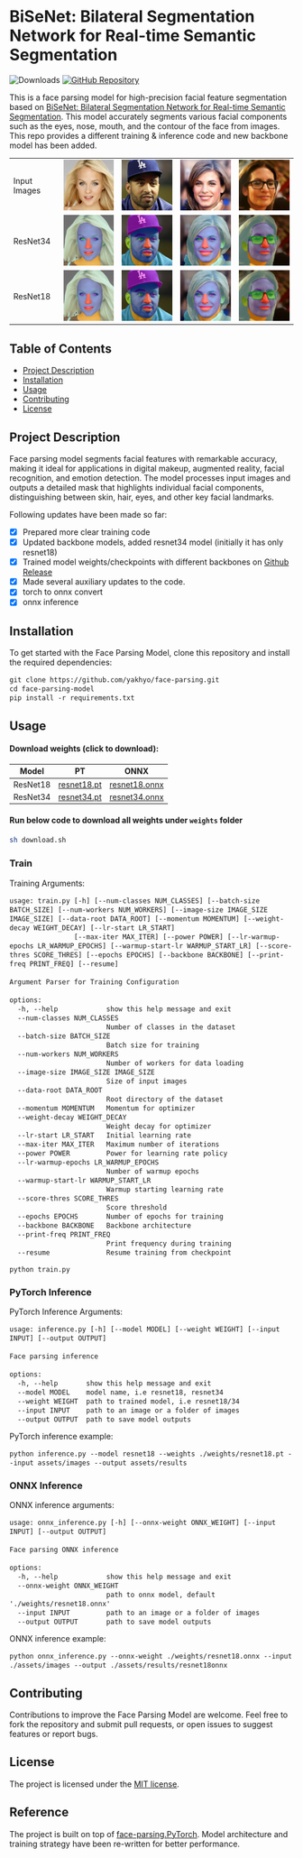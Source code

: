 # BiSeNet: Bilateral Segmentation Network for Real-time Semantic Segmentation

![Downloads](https://img.shields.io/github/downloads/yakhyo/face-parsing/total) [![GitHub Repository](https://img.shields.io/badge/GitHub-Repository-blue?logo=github)](https://github.com/yakhyo/face-parsing)


This is a face parsing model for high-precision facial feature segmentation based on [BiSeNet: Bilateral Segmentation Network for Real-time Semantic Segmentation](https://arxiv.org/abs/1808.00897). This model accurately segments various facial components such as the eyes, nose, mouth, and the contour of the face from images. This repo provides a different training & inference code and new backbone model has been added.

<table>
  <tr>
    <td style="text-align: left;"><p>Input Images</p></td>
    <td style="text-align: center;"><img src="./assets/images/1.jpg" width="200"></td>
    <td style="text-align: center;"><img src="./assets/images/1112.jpg" width="200"></td>
    <td style="text-align: center;"><img src="./assets/images/1309.jpg" width="200"></td>
    <td style="text-align: center;"><img src="./assets/images/1321.jpg" width="200"></td>
  </tr>
  <tr>
    <td style="text-align: left;"><p>ResNet34</p></td>
    <td style="text-align: center;"><img src="./assets/results/resnet34/1.jpg" width="200"></td>
    <td style="text-align: center;"><img src="./assets/results/resnet34/1112.jpg" width="200"></td>
    <td style="text-align: center;"><img src="./assets/results/resnet34/1309.jpg" width="200"></td>
    <td style="text-align: center;"><img src="./assets/results/resnet34/1321.jpg" width="200"></td>
  </tr>
  <tr>
    <td style="text-align: left;"><p>ResNet18</p></td>
    <td style="text-align: center;"><img src="./assets/results/resnet18/1.jpg" width="200"></td>
    <td style="text-align: center;"><img src="./assets/results/resnet18/1112.jpg" width="200"></td>
    <td style="text-align: center;"><img src="./assets/results/resnet18/1309.jpg" width="200"></td>
    <td style="text-align: center;"><img src="./assets/results/resnet18/1321.jpg" width="200"></td>
  </tr>
</table>





## Table of Contents

- [Project Description](#project-description)
- [Installation](#installation)
- [Usage](#usage)
- [Contributing](#contributing)
- [License](#license)

## Project Description

Face parsing model segments facial features with remarkable accuracy, making it ideal for applications in digital
makeup, augmented reality, facial recognition, and emotion detection. The model processes input images and outputs a
detailed mask that highlights individual facial components, distinguishing between skin, hair, eyes, and other key
facial landmarks.

Following updates have been made so far:

- [x] Prepared more clear training code
- [x] Updated backbone models, added resnet34 model (initially it has only resnet18)
- [x] Trained model weights/checkpoints with different backbones on [Github Release](https://github.com/yakhyo/face-parsing/releases/tag/v0.0.1)
- [x] Made several auxiliary updates to the code.
- [x] torch to onnx convert
- [x] onnx inference

## Installation

To get started with the Face Parsing Model, clone this repository and install the required dependencies:

```commandline
git clone https://github.com/yakhyo/face-parsing.git
cd face-parsing-model
pip install -r requirements.txt
```

## Usage
#### Download weights (click to download):

| Model    | PT                                                                                   | ONNX                                                                                 |
|----------|--------------------------------------------------------------------------------------|--------------------------------------------------------------------------------------|
| ResNet18 | [resnet18.pt](https://github.com/yakhyo/face-parsing/releases/download/v0.0.1/resnet18.pt) | [resnet18.onnx](https://github.com/yakhyo/face-parsing/releases/download/v0.0.1/resnet18.onnx) |
| ResNet34 | [resnet34.pt](https://github.com/yakhyo/face-parsing/releases/download/v0.0.1/resnet34.pt) | [resnet34.onnx](https://github.com/yakhyo/face-parsing/releases/download/v0.0.1/resnet34.onnx) |

#### Run below code to download all weights under `weights` folder
```bash
sh download.sh
```
### Train

Training Arguments:

```
usage: train.py [-h] [--num-classes NUM_CLASSES] [--batch-size BATCH_SIZE] [--num-workers NUM_WORKERS] [--image-size IMAGE_SIZE IMAGE_SIZE] [--data-root DATA_ROOT] [--momentum MOMENTUM] [--weight-decay WEIGHT_DECAY] [--lr-start LR_START]
                [--max-iter MAX_ITER] [--power POWER] [--lr-warmup-epochs LR_WARMUP_EPOCHS] [--warmup-start-lr WARMUP_START_LR] [--score-thres SCORE_THRES] [--epochs EPOCHS] [--backbone BACKBONE] [--print-freq PRINT_FREQ] [--resume]

Argument Parser for Training Configuration

options:
  -h, --help            show this help message and exit
  --num-classes NUM_CLASSES
                        Number of classes in the dataset
  --batch-size BATCH_SIZE
                        Batch size for training
  --num-workers NUM_WORKERS
                        Number of workers for data loading
  --image-size IMAGE_SIZE IMAGE_SIZE
                        Size of input images
  --data-root DATA_ROOT
                        Root directory of the dataset
  --momentum MOMENTUM   Momentum for optimizer
  --weight-decay WEIGHT_DECAY
                        Weight decay for optimizer
  --lr-start LR_START   Initial learning rate
  --max-iter MAX_ITER   Maximum number of iterations
  --power POWER         Power for learning rate policy
  --lr-warmup-epochs LR_WARMUP_EPOCHS
                        Number of warmup epochs
  --warmup-start-lr WARMUP_START_LR
                        Warmup starting learning rate
  --score-thres SCORE_THRES
                        Score threshold
  --epochs EPOCHS       Number of epochs for training
  --backbone BACKBONE   Backbone architecture
  --print-freq PRINT_FREQ
                        Print frequency during training
  --resume              Resume training from checkpoint

```

```commandline
python train.py
```

### PyTorch Inference

PyTorch Inference Arguments:

```
usage: inference.py [-h] [--model MODEL] [--weight WEIGHT] [--input INPUT] [--output OUTPUT]

Face parsing inference

options:
  -h, --help       show this help message and exit
  --model MODEL    model name, i.e resnet18, resnet34
  --weight WEIGHT  path to trained model, i.e resnet18/34
  --input INPUT    path to an image or a folder of images
  --output OUTPUT  path to save model outputs

```

PyTorch inference example:
```
python inference.py --model resnet18 --weights ./weights/resnet18.pt --input assets/images --output assets/results
```

### ONNX Inference
ONNX inference arguments:
```
usage: onnx_inference.py [-h] [--onnx-weight ONNX_WEIGHT] [--input INPUT] [--output OUTPUT]

Face parsing ONNX inference

options:
  -h, --help            show this help message and exit
  --onnx-weight ONNX_WEIGHT
                        path to onnx model, default './weights/resnet18.onnx'
  --input INPUT         path to an image or a folder of images
  --output OUTPUT       path to save model outputs
```

ONNX inference example:
```
python onnx_inference.py --onnx-weight ./weights/resnet18.onnx --input ./assets/images --output ./assets/results/resnet18onnx
```

## Contributing

Contributions to improve the Face Parsing Model are welcome. Feel free to fork the repository and submit pull requests,
or open issues to suggest features or report bugs.

## License

The project is licensed under the [MIT license](https://opensource.org/license/mit/).

## Reference

The project is built on top of [face-parsing.PyTorch](https://github.com/zllrunning/face-parsing.PyTorch). Model architecture and training strategy have been re-written for better performance. 
